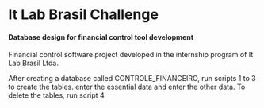 # It Lab Brasil Challenge



#### Database design for financial control tool development



Financial control software project developed in the internship program of It Lab Brasil Ltda.

After creating a database called CONTROLE_FINANCEIRO, run scripts 1 to 3 to create the tables. enter the essential data and enter the other data. To delete the tables, run script 4

